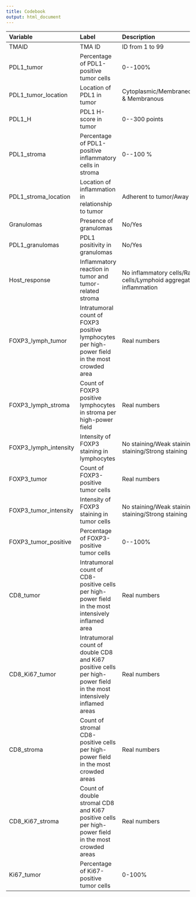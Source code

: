 ```yaml
---
title: Codebook
output: html_document
---
```


Variable | Label | Description
:--- | :--- | :---
TMAID | TMA ID | ID from 1 to 99
PDL1_tumor | Percentage of PDL1-positive tumor cells | 0--100%
PDL1_tumor_location | Location of PDL1 in tumor | Cytoplasmic/Membraneous/Cytoplasmic & Membranous
PDL1_H | PDL1 H-score in tumor | 0--300 points
PDL1_stroma | Percentage of PDL1-positive inflammatory cells in stroma | 0--100 %
PDL1_stroma_location | Location of inflammation in relationship to tumor | Adherent to tumor/Away from tumor
Granulomas | Presence of granulomas | No/Yes
PDL1_granulomas | PDL1 positivity in granulomas | No/Yes
Host_response | Inflammatory reaction in tumor and tumor-related stroma | No inflammatory cells/Rare inflammatory cells/Lymphoid aggregates/Intense inflammation
FOXP3_lymph_tumor | Intratumoral count of FOXP3 positive lymphocytes per high-power field in the most crowded area | Real numbers
FOXP3_lymph_stroma | Count of FOXP3 positive lymphocytes in stroma per high-power field | Real numbers
FOXP3_lymph_intensity | Intensity of FOXP3 staining in lymphocytes | No staining/Weak staining/Moderate staining/Strong staining
FOXP3_tumor | Count of FOXP3-positive tumor cells | Real numbers
FOXP3_tumor_intensity | Intensity of FOXP3 staining in tumor cells | No staining/Weak staining/Moderate staining/Strong staining
FOXP3_tumor_positive | Percentage of FOXP3-positive tumor cells | 0--100%
CD8_tumor | Intratumoral count of CD8-positive cells per high-power field in the most intensively inflamed area | Real numbers
CD8_Ki67_tumor | Intratumoral count of double CD8 and Ki67 positive cells per high-power field in the most intensively inflamed areas | Real numbers
CD8_stroma | Count of stromal CD8-positive cells per high-power field in the most crowded areas | Real numbers
CD8_Ki67_stroma | Count of double stromal CD8 and Ki67 positive cells per high-power field in the most crowded areas | Real numbers
Ki67_tumor | Percentage of Ki67-positive tumor cells | 0-100%
